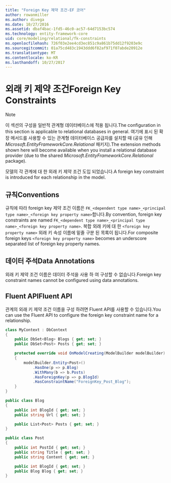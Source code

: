 ```yaml
---
title: "Foreign Key 제약 조건-EF 코어"
author: rowanmiller
ms.author: divega
ms.date: 10/27/2016
ms.assetid: dbaf4bac-1fd5-46c0-ac57-64d7153bc574
ms.technology: entity-framework-core
uid: core/modeling/relational/fk-constraints
ms.openlocfilehash: 726f03e2ee4cd3ec851c9a861b75dd12f9203e9c
ms.sourcegitcommit: 01a75cd483c1943ddd6f82af971f07abde20912e
ms.translationtype: MT
ms.contentlocale: ko-KR
ms.lasthandoff: 10/27/2017
---
```

# <a name="foreign-key-constraints"></a><span data-ttu-id="18520-102">외래 키 제약 조건</span><span class="sxs-lookup"><span data-stu-id="18520-102">Foreign Key Constraints</span></span>

> [!NOTE]  
> <span data-ttu-id="18520-103">이 섹션의 구성을 일반적 관계형 데이터베이스에 적용 됩니다.</span><span class="sxs-lookup"><span data-stu-id="18520-103">The configuration in this section is applicable to relational databases in general.</span></span> <span data-ttu-id="18520-104">여기에 표시 된 확장 메서드를 사용할 수 있는 관계형 데이터베이스 공급자를 설치할 때 (공유 인해 *Microsoft.EntityFrameworkCore.Relational* 패키지).</span><span class="sxs-lookup"><span data-stu-id="18520-104">The extension methods shown here will become available when you install a relational database provider (due to the shared *Microsoft.EntityFrameworkCore.Relational* package).</span></span>

<span data-ttu-id="18520-105">모델의 각 관계에 대 한 외래 키 제약 조건 도입 되었습니다.</span><span class="sxs-lookup"><span data-stu-id="18520-105">A foreign key constraint is introduced for each relationship in the model.</span></span>

## <a name="conventions"></a><span data-ttu-id="18520-106">규칙</span><span class="sxs-lookup"><span data-stu-id="18520-106">Conventions</span></span>

<span data-ttu-id="18520-107">규칙에 따라 foreign key 제약 조건 이름은 `FK_<dependent type name>_<principal type name>_<foreign key property name>`합니다.</span><span class="sxs-lookup"><span data-stu-id="18520-107">By convention, foreign key constraints are named `FK_<dependent type name>_<principal type name>_<foreign key property name>`.</span></span> <span data-ttu-id="18520-108">복합 외래 키에 대 한 `<foreign key property name>` 외래 키 속성 이름에 밑줄 구분 된 목록이 됩니다.</span><span class="sxs-lookup"><span data-stu-id="18520-108">For composite foreign keys `<foreign key property name>` becomes an underscore separated list of foreign key property names.</span></span>

## <a name="data-annotations"></a><span data-ttu-id="18520-109">데이터 주석</span><span class="sxs-lookup"><span data-stu-id="18520-109">Data Annotations</span></span>

<span data-ttu-id="18520-110">외래 키 제약 조건 이름은 데이터 주석을 사용 하 여 구성할 수 없습니다.</span><span class="sxs-lookup"><span data-stu-id="18520-110">Foreign key constraint names cannot be configured using data annotations.</span></span>

## <a name="fluent-api"></a><span data-ttu-id="18520-111">Fluent API</span><span class="sxs-lookup"><span data-stu-id="18520-111">Fluent API</span></span>

<span data-ttu-id="18520-112">관계의 외래 키 제약 조건 이름을 구성 하려면 Fluent API를 사용할 수 있습니다.</span><span class="sxs-lookup"><span data-stu-id="18520-112">You can use the Fluent API to configure the foreign key constraint name for a relationship.</span></span>

<!-- [!code-csharp[Main](samples/core/relational/Modeling/FluentAPI/Samples/Relational/RelationshipConstraintName.cs?highlight=12)] -->
``` csharp
class MyContext : DbContext
{
    public DbSet<Blog> Blogs { get; set; }
    public DbSet<Post> Posts { get; set; }

    protected override void OnModelCreating(ModelBuilder modelBuilder)
    {
        modelBuilder.Entity<Post>()
            .HasOne(p => p.Blog)
            .WithMany(b => b.Posts)
            .HasForeignKey(p => p.BlogId)
            .HasConstraintName("ForeignKey_Post_Blog");
    }
}

public class Blog
{
    public int BlogId { get; set; }
    public string Url { get; set; }

    public List<Post> Posts { get; set; }
}

public class Post
{
    public int PostId { get; set; }
    public string Title { get; set; }
    public string Content { get; set; }

    public int BlogId { get; set; }
    public Blog Blog { get; set; }
}
```
